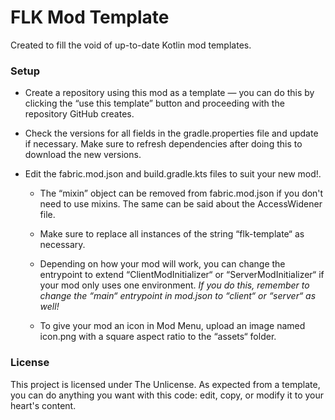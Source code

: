 # FLK Mod Template
Created to fill the void of up-to-date Kotlin mod templates. 

### Setup
- Create a repository using this mod as a template — you can do this by clicking the
  “use this template” button and proceeding with the repository GitHub creates.

- Check the versions for all fields in the gradle.properties file and update if necessary.
  Make sure to refresh dependencies after doing this to download the new versions.

- Edit the fabric.mod.json and build.gradle.kts files to suit your new mod!.

  - The “mixin” object can be removed from fabric.mod.json if you don't need to use mixins.
    The same can be said about the AccessWidener file.  

  - Make sure to replace all instances of the string “flk-template“ as necessary.

  - Depending on how your mod will work, you can change the entrypoint to extend
    “ClientModInitializer“ or “ServerModInitializer“ if your mod only uses one environment.
    *If you do this, remember to change the “main“ entrypoint in mod.json to “client“ or “server“ as well!*

  - To give your mod an icon in Mod Menu, upload an image named icon.png with a square aspect ratio to the “assets“ folder.

### License
This project is licensed under The Unlicense. As expected from a template, you can do 
anything you want with this code: edit, copy, or modify it to your heart's content.
